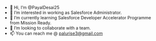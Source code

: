 - 👋 Hi, I’m @PayalDesai25
- 👀 I’m interested in working as Salesforce Administrator.
- 🌱 I’m currently learning Salesforce Developer Accelerator Programme from Mission Ready.
- 💞️ I’m looking to collaborate with a team.
- 📫 You can reach me @ palurise3@gmail.com

<!---
PayalDesai25/PayalDesai25 is a ✨ special ✨ repository because its `README.md` (this file) appears on your GitHub profile.
You can click the Preview link to take a look at your changes.
--->
